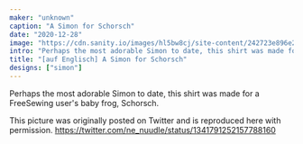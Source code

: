 ```yaml
---
maker: "unknown"
caption: "A Simon for Schorsch"
date: "2020-12-28"
image: "https://cdn.sanity.io/images/hl5bw8cj/site-content/242723e896e21decb6f7363a4defa62654165546-1536x2048.jpg"
intro: "Perhaps the most adorable Simon to date, this shirt was made for a FreeSewing user's baby frog, Schorsch."
title: "[auf Englisch] A Simon for Schorsch"
designs: ["simon"]
---
```



Perhaps the most adorable Simon to date, this shirt was made for a FreeSewing user's baby frog, Schorsch.

This picture was originally posted on Twitter and is reproduced here with permission.
https://twitter.com/ne_nuudle/status/1341791252157788160

